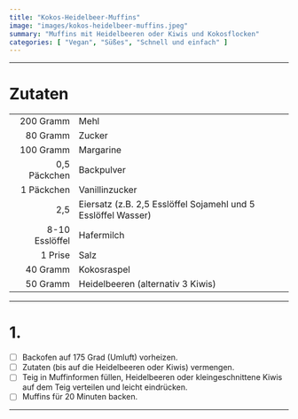 ```yaml
---
title: "Kokos-Heidelbeer-Muffins"
image: "images/kokos-heidelbeer-muffins.jpeg"
summary: "Muffins mit Heidelbeeren oder Kiwis und Kokosflocken"
categories: [ "Vegan", "Süßes", "Schnell und einfach" ]
---
```


---

# Zutaten

|                |                                                               |
|---------------:|:--------------------------------------------------------------|
|      200 Gramm | Mehl                                                          |
|       80 Gramm | Zucker                                                        |
|      100 Gramm | Margarine                                                     |
|   0,5 Päckchen | Backpulver                                                    |
|     1 Päckchen | Vanillinzucker                                                |
|            2,5 | Eiersatz (z.B. 2,5 Esslöffel Sojamehl und 5 Esslöffel Wasser) |
| 8-10 Esslöffel | Hafermilch                                                    |
|        1 Prise | Salz                                                          |
|       40 Gramm | Kokosraspel                                                   |
|       50 Gramm | Heidelbeeren (alternativ 3 Kiwis)                             |

---

# 1.

- [ ] Backofen auf 175 Grad (Umluft) vorheizen.
- [ ] Zutaten (bis auf die Heidelbeeren oder Kiwis) vermengen.
- [ ] Teig in Muffinformen füllen, Heidelbeeren oder kleingeschnittene Kiwis auf dem Teig verteilen und leicht
  eindrücken.
- [ ] Muffins für 20 Minuten backen.

---
